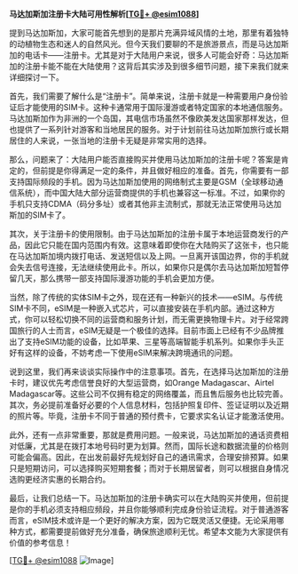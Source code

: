 **马达加斯加注册卡大陆可用性解析[[TG💪+ @esim1088](https://t.me/s/esim1088)]**

提到马达加斯加，大家可能首先想到的是那片充满异域风情的土地，那里有着独特的动植物生态和迷人的自然风光。但今天我们要聊的不是旅游景点，而是马达加斯加的电话卡——注册卡。尤其是对于大陆用户来说，很多人可能会好奇：马达加斯加的注册卡能不能在大陆使用？这背后其实涉及到很多细节问题，接下来我们就来详细探讨一下。

首先，我们需要了解什么是“注册卡”。简单来说，注册卡就是一种需要用户身份验证后才能使用的SIM卡。这种卡通常用于国际漫游或者特定国家的本地通信服务。马达加斯加作为非洲的一个岛国，其电信市场虽然不像欧美发达国家那样发达，但也提供了一系列针对游客和当地居民的服务。对于计划前往马达加斯加旅行或长期居住的人来说，一张当地的注册卡无疑是非常实用的选择。

那么，问题来了：大陆用户能否直接购买并使用马达加斯加的注册卡呢？答案是肯定的，但前提是你得满足一定的条件，并且做好相应的准备。首先，你需要有一部支持国际频段的手机。因为马达加斯加使用的网络制式主要是GSM（全球移动通信系统），而中国大陆大部分运营商提供的手机也兼容这一标准。不过，如果你的手机只支持CDMA（码分多址）或者其他非主流制式，那就无法正常使用马达加斯加的SIM卡了。

其次，关于注册卡的使用限制。由于马达加斯加的注册卡属于本地运营商发行的产品，因此它只能在国内范围内有效。这意味着即使你在大陆购买了这张卡，也只能在马达加斯加境内拨打电话、发送短信以及上网。一旦离开该国边界，你的手机就会失去信号连接，无法继续使用此卡。所以，如果你只是偶尔去马达加斯加短暂停留几天，那么携带一部支持国际漫游功能的手机会更加方便。

当然，除了传统的实体SIM卡之外，现在还有一种新兴的技术——eSIM。与传统SIM卡不同，eSIM是一种嵌入式芯片，可以直接安装在手机内部。通过这种方式，你可以轻松切换不同的运营商和服务计划，而无需更换物理卡片。对于经常跨国旅行的人士而言，eSIM无疑是一个极佳的选择。目前市面上已经有不少品牌推出了支持eSIM功能的设备，比如苹果、三星等高端智能手机系列。如果你手头正好有这样的设备，不妨考虑一下使用eSIM来解决跨境通讯的问题。

说到这里，我们再来谈谈实际操作中的注意事项。首先，在选择马达加斯加的注册卡时，建议优先考虑信誉良好的大型运营商，如Orange Madagascar、Airtel Madagascar等。这些公司不仅拥有稳定的网络覆盖，而且售后服务也比较完善。其次，务必提前准备好必要的个人信息材料，包括护照复印件、签证证明以及近期的照片等。毕竟，注册卡不同于普通的预付费卡，它要求实名认证才能激活使用。

此外，还有一点非常重要，那就是费用问题。一般来说，马达加斯加的通话资费相对低廉，尤其是在拨打本地号码时更为划算。然而，国际长途和数据流量的价格则可能会偏高。因此，在出发前最好先规划好自己的通讯需求，合理安排预算。如果只是短期访问，可以选择购买短期套餐；而对于长期居留者，则可以根据自身情况选购更经济实惠的长期合约。

最后，让我们总结一下。马达加斯加的注册卡确实可以在大陆购买并使用，但前提是你的手机必须支持相应频段，并且你能够顺利完成身份验证流程。对于普通游客而言，eSIM技术或许是一个更好的解决方案，因为它既灵活又便捷。无论采用哪种方式，都需要提前做好充分准备，确保旅途顺利无忧。希望本文能为大家提供有价值的参考信息！

[[TG💪+ @esim1088](https://t.me/s/esim1088) ![Image](https://i.postimg.cc/4NQfJmqS/Snipaste-2025-05-13-00-14-12.png)]